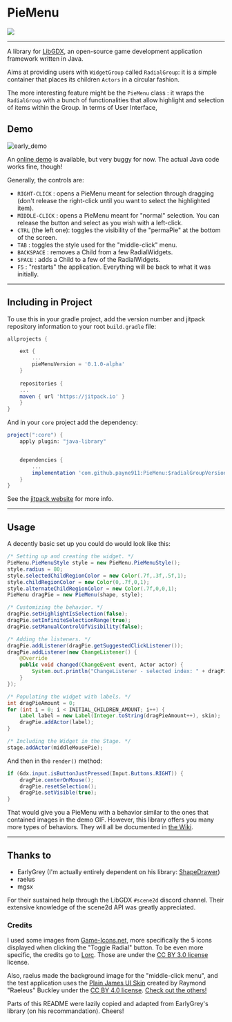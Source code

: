 # PieMenu
[![](https://jitpack.io/v/payne911/PieMenu.svg)](https://jitpack.io/#payne911/PieMenu)

---

A library for [LibGDX](https://libgdx.badlogicgames.com/), an open-source game development application framework written in Java.

Aims at providing users with `WidgetGroup` called `RadialGroup`: it is a simple container that places its children `Actors` in a circular fashion.

The more interesting feature might be the `PieMenu` class : it wraps the `RadialGroup` with a bunch of functionalities that allow highlight and selection of items within the Group.
In terms of User Interface, 

## Demo
![early_demo](https://raw.githubusercontent.com/payne911/PieMenu/master/android/assets/early_demo.gif)

An [online demo](https://payne911.github.io/PieMenu/) is available, but very buggy for now. The actual Java code works fine, though!

Generally, the controls are:
* ``RIGHT-CLICK`` : opens a PieMenu meant for selection through dragging (don't release the right-click until you want to select the highlighted item).
* ``MIDDLE-CLICK`` : opens a PieMenu meant for "normal" selection. You can release the button and select as you wish with a left-click.
* ``CTRL`` (the left one): toggles the visibility of the "permaPie" at the bottom of the screen.
* ``TAB`` : toggles the style used for the "middle-click" menu.
* ``BACKSPACE`` : removes a Child from a few RadialWidgets.
* ``SPACE`` : adds a Child to a few of the RadialWidgets.
* ``F5`` : "restarts" the application. Everything will be back to what it was initially.

---

## Including in Project
To use this in your gradle project, add the version number and jitpack repository information to your root `build.gradle` file:

```groovy
allprojects {

    ext {
    	...
        pieMenuVersion = '0.1.0-alpha'
    }
    
    repositories {
	...
	maven { url 'https://jitpack.io' }
    }
}
```

And  in your `core` project add the dependency:

```groovy
project(":core") {
    apply plugin: "java-library"


    dependencies {
        ...
        implementation 'com.github.payne911:PieMenu:$radialGroupVersion'
    }
}
```

See the [jitpack website](https://jitpack.io/#payne911/PieMenu) for more info.

---

## Usage
A decently basic set up you could do would look like this:

```java
/* Setting up and creating the widget. */
PieMenu.PieMenuStyle style = new PieMenu.PieMenuStyle();
style.radius = 80;
style.selectedChildRegionColor = new Color(.7f,.3f,.5f,1);
style.childRegionColor = new Color(0,.7f,0,1);
style.alternateChildRegionColor = new Color(.7f,0,0,1);
PieMenu dragPie = new PieMenu(shape, style);

/* Customizing the behavior. */
dragPie.setHighlightIsSelection(false);
dragPie.setInfiniteSelectionRange(true);
dragPie.setManualControlOfVisibility(false);

/* Adding the listeners. */
dragPie.addListener(dragPie.getSuggestedClickListener());
dragPie.addListener(new ChangeListener() {
    @Override
    public void changed(ChangeEvent event, Actor actor) {
        System.out.println("ChangeListener - selected index: " + dragPie.getSelectedIndex());
    }
});

/* Populating the widget with labels. */
int dragPieAmount = 0;
for (int i = 0; i < INITIAL_CHILDREN_AMOUNT; i++) {
    Label label = new Label(Integer.toString(dragPieAmount++), skin);
    dragPie.addActor(label);
}

/* Including the Widget in the Stage. */
stage.addActor(middleMousePie);
```

And then in the `render()` method:

```java
if (Gdx.input.isButtonJustPressed(Input.Buttons.RIGHT)) {
    dragPie.centerOnMouse();
    dragPie.resetSelection();
    dragPie.setVisible(true);
}
```

That would give you a PieMenu with a behavior similar to the ones that contained images in the demo GIF. However, this library offers you many more types of behaviors. They will all be documented in [the Wiki](https://github.com/payne911/PieMenu/wiki).

---

## Thanks to
* EarlyGrey (I'm actually entirely dependent on his library: [ShapeDrawer](https://github.com/earlygrey/shapedrawer))
* raelus
* mgsx

For their sustained help through the LibGDX `#scene2d` discord channel. Their extensive knowledge of the scene2d API was greatly appreciated.

### Credits
I used some images from [Game-Icons.net](https://game-icons.net/), more specifically the 5 icons displayed when clicking the "Toggle Radial" button. To be even more specific, the credits go to [Lorc](http://lorcblog.blogspot.com/). Those are under the [CC BY 3.0 license](https://creativecommons.org/licenses/by/3.0/) license.

Also, raelus made the background image for the "middle-click menu", and the test application uses the [Plain James UI Skin](https://ray3k.wordpress.com/artwork/plain-james-ui-skin-for-libgdx/) created by Raymond "Raeleus" Buckley under the [CC BY 4.0 license](https://creativecommons.org/licenses/by/4.0/). [Check out the others!](https://ray3k.wordpress.com/artwork/)

Parts of this README were lazily copied and adapted from EarlyGrey's library (on his recommandation). Cheers!
